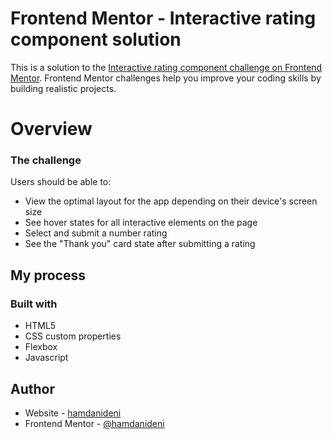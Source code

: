 # Frontend Mentor - Interactive rating component solution

This is a solution to the [Interactive rating component challenge on Frontend Mentor](https://www.frontendmentor.io/challenges/interactive-rating-component-koxpeBUmI). Frontend Mentor challenges help you improve your coding skills by building realistic projects.

# Overview

### The challenge

Users should be able to:

- View the optimal layout for the app depending on their device's screen size
- See hover states for all interactive elements on the page
- Select and submit a number rating
- See the "Thank you" card state after submitting a rating

## My process

### Built with

- HTML5
- CSS custom properties
- Flexbox
- Javascript

## Author

- Website - [hamdanideni](https://www.your-site.com)
- Frontend Mentor - [@hamdanideni](https://www.frontendmentor.io/profile/yourusername)
